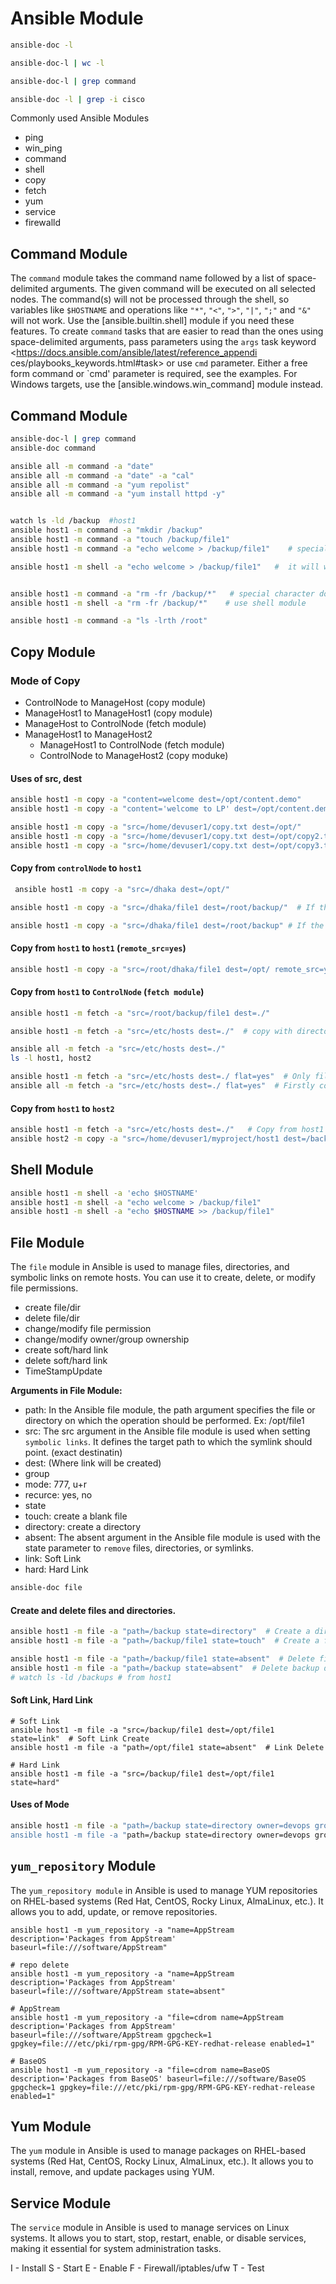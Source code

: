# Ansible Module 

```bash
ansible-doc -l

ansible-doc-l | wc -l

ansible-doc-l | grep command

ansible-doc -l | grep -i cisco
```

Commonly used Ansible Modules 
- ping
- win_ping
- command
- shell
- copy
- fetch
- yum
- service
- firewalld


## Command Module 
The `command` module takes the command name followed by a list of space-delimited arguments. The given command will be executed on all selected nodes. The command(s) will not be processed through 
the shell, so variables like `$HOSTNAME` and operations like `"*"`, `"<"`, `">"`, `"|"`, `";"` and `"&"` will not work. Use the [ansible.builtin.shell] module if you need these features. To create `command` 
tasks that are easier to read than the ones using space-delimited arguments, pass parameters using the `args` task keyword <https://docs.ansible.com/ansible/latest/reference_appendi ces/playbooks_keywords.html#task> or use `cmd` parameter. 
Either a free form command or `cmd' parameter is required, see the examples. For Windows targets, use the [ansible.windows.win_command] module instead.

## Command Module 
 
```bash
ansible-doc-l | grep command
ansible-doc command

ansible all -m command -a "date"
ansible all -m command -a "date" -a "cal"
ansible all -m command -a "yum repolist"
ansible all -m command -a "yum install httpd -y"


watch ls -ld /backup  #host1
ansible host1 -m command -a "mkdir /backup"
ansible host1 -m command -a "touch /backup/file1"
ansible host1 -m command -a "echo welcome > /backup/file1"    # special character doesn't work

ansible host1 -m shell -a "echo welcome > /backup/file1"   #  it will work


ansible host1 -m command -a "rm -fr /backup/*"   # special character doesn't work
ansible host1 -m shell -a "rm -fr /backup/*"    # use shell module 

ansible host1 -m command -a "ls -lrth /root" 
```


##  Copy Module 

### Mode of Copy   
- ControlNode to ManageHost (copy module)
- ManageHost1 to ManageHost1  (copy module)    
- ManageHost to ControlNode (fetch module)
- ManageHost1 to ManageHost2
  - ManageHost1 to ControlNode (fetch module)
  - ControlNode to ManageHost2 (copy moduke)


#### Uses of src, dest

```bash
ansible host1 -m copy -a "content=welcome dest=/opt/content.demo"
ansible host1 -m copy -a "content='welcome to LP' dest=/opt/content.demo"

ansible host1 -m copy -a "src=/home/devuser1/copy.txt dest=/opt/"
ansible host1 -m copy -a "src=/home/devuser1/copy.txt dest=/opt/copy2.txt"
ansible host1 -m copy -a "src=/home/devuser1/copy.txt dest=/opt/copy3.txt owner=devops group=wheel mode=666"
```

#### Copy from `controlNode` to `host1`

```bash
 ansible host1 -m copy -a "src=/dhaka dest=/opt/"

ansible host1 -m copy -a "src=/dhaka/file1 dest=/root/backup/"  # If the backup directory does not exist, it will be created.

ansible host1 -m copy -a "src=/dhaka/file1 dest=/root/backup" # If the backup directory does not exist, file1 will be saved as a backup.
```

#### Copy from `host1` to `host1` (`remote_src=yes`)

```bash
ansible host1 -m copy -a "src=/root/dhaka/file1 dest=/opt/ remote_src=yes"
```

#### Copy from `host1` to `ControlNode` (`fetch module`)

```bash
ansible host1 -m fetch -a "src=/root/backup/file1 dest=./"

ansible host1 -m fetch -a "src=/etc/hosts dest=./"  # copy with directory structure

ansible all -m fetch -a "src=/etc/hosts dest=./"
ls -l host1, host2

ansible host1 -m fetch -a "src=/etc/hosts dest=./ flat=yes"  # Only file will be copy.
ansible all -m fetch -a "src=/etc/hosts dest=./ flat=yes"  # Firstly copy from host1, the overwrite by host2.
```

#### Copy from `host1` to `host2`

```bash
ansible host1 -m fetch -a "src=/etc/hosts dest=./"   # Copy from host1 to ControlNode
ansible host2 -m copy -a "src=/home/devuser1/myproject/host1 dest=/backup/"  # Copy from ControlNode to host2
``` 

## Shell Module

```bash
ansible host1 -m shell -a 'echo $HOSTNAME'
ansible host1 -m shell -a "echo welcome > /backup/file1"
ansible host1 -m shell -a "echo $HOSTNAME >> /backup/file1"
```

## File Module 

The `file` module in Ansible is used to manage files, directories, and symbolic links on remote hosts. You can use it to create, delete, or modify file permissions.

- create file/dir
- delete file/dir
- change/modify file permission
- change/modify owner/group ownership
- create soft/hard link
- delete soft/hard link
- TimeStampUpdate

**Arguments in File Module:** 
- path: In the Ansible file module, the path argument specifies the file or directory on which the operation should be performed. Ex: /opt/file1
- src: The src argument in the Ansible file module is used when setting `symbolic links`. It defines the target path to which the symlink should point. (exact destinatin)
- dest: (Where link will be created)
- group
- mode: 777, u+r
- recurce: yes, no
- state
 - touch: create a blank file
 - directory: create a directory
 - absent: The absent argument in the Ansible file module is used with the state parameter to `remove` files, directories, or symlinks.
 - link: Soft Link
 - hard: Hard Link 

```bash
ansible-doc file
```

#### Create and delete files and directories.

```bash
ansible host1 -m file -a "path=/backup state=directory"  # Create a directory /backup
ansible host1 -m file -a "path=/backup/file1 state=touch"  # Create a file under /backup directory

ansible host1 -m file -a "path=/backup/file1 state=absent"  # Delete file1
ansible host1 -m file -a "path=/backup state=absent"  # Delete backup directory
# watch ls -ld /backups # from host1
```

#### Soft Link, Hard Link 

```
# Soft Link
ansible host1 -m file -a "src=/backup/file1 dest=/opt/file1 state=link"  # Soft Link Create
ansible host1 -m file -a "path=/opt/file1 state=absent"  # Link Delete

# Hard Link
ansible host1 -m file -a "src=/backup/file1 dest=/opt/file1 state=hard"
```

#### Uses of Mode

```bash
ansible host1 -m file -a "path=/backup state=directory owner=devops group=wheel mode=666
ansible host1 -m file -a "path=/backup state=directory owner=devops group=wheel mode=u+rw"
```


## `yum_repository` Module

The `yum_repository module` in Ansible is used to manage YUM repositories on RHEL-based systems (Red Hat, CentOS, Rocky Linux, AlmaLinux, etc.). It allows you to add, update, or remove repositories.

```
ansible host1 -m yum_repository -a "name=AppStream description='Packages from AppStream' baseurl=file:///software/AppStream"

# repo delete 
ansible host1 -m yum_repository -a "name=AppStream description='Packages from AppStream' baseurl=file:///software/AppStream state=absent" 

# AppStream
ansible host1 -m yum_repository -a "file=cdrom name=AppStream description='Packages from AppStream' baseurl=file:///software/AppStream gpgcheck=1 gpgkey=file:///etc/pki/rpm-gpg/RPM-GPG-KEY-redhat-release enabled=1"

# BaseOS
ansible host1 -m yum_repository -a "file=cdrom name=BaseOS description='Packages from BaseOS' baseurl=file:///software/BaseOS gpgcheck=1 gpgkey=file:///etc/pki/rpm-gpg/RPM-GPG-KEY-redhat-release enabled=1"
```

## Yum Module
The `yum` module in Ansible is used to manage packages on RHEL-based systems (Red Hat, CentOS, Rocky Linux, AlmaLinux, etc.). It allows you to install, remove, and update packages using YUM.

## Service Module

The `service` module in Ansible is used to manage services on Linux systems. It allows you to start, stop, restart, enable, or disable services, making it essential for system administration tasks.

I - Install 
S - Start
E - Enable
F - Firewall/iptables/ufw
T - Test
